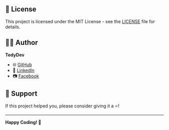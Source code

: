 ## 📝 License

This project is licensed under the MIT License - see the [LICENSE](LICENSE) file for details.

## 👨‍💻 Author

**TedyDev**

- 🌐 [GitHub](https://github.com/Tedydev-web)
- 💼 [LinkedIn](https://www.linkedin.com/in/hieudat-tedydev)
- 📷 [Facebook](https://www.facebook.com/tedydevweb)

## 🙏 Support

If this project helped you, please consider giving it a ⭐️!

---

**Happy Coding! 🎉**
